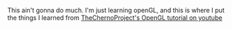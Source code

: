 
This ain't gonna do much.
I'm just learning openGL, and this is where I put the things I learned from [TheChernoProject's OpenGL tutorial on youtube](https://www.youtube.com/playlist?list=PLlrATfBNZ98foTJPJ_Ev03o2oq3-GGOS2)
